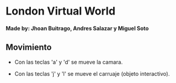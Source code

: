 # London Virtual World

#### Made by: Jhoan Buitrago, Andres Salazar y Miguel Soto

## Movimiento
 
- Con las teclas 'a' y 'd' se mueve la camara.

- Con las teclas 'j' y 'l' se mueve el carruaje (objeto interactivo). 
